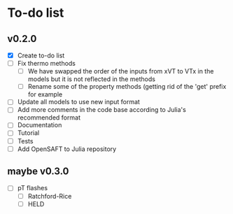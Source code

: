 # To-do list

## v0.2.0

- [x] Create to-do list
- [ ] Fix thermo methods
  - [ ] We have swapped the order of the inputs from xVT to VTx in the models but it is not reflected in the methods
  - [ ] Rename some of the property methods (getting rid of the 'get' prefix for example
- [ ] Update all models to use new input format
- [ ] Add more comments in the code base according to Julia's recommended format
- [ ] Documentation
- [ ] Tutorial
- [ ] Tests
- [ ] Add OpenSAFT to Julia repository

## maybe v0.3.0

- [ ] pT flashes
  - [ ] Ratchford-Rice
  - [ ] HELD
